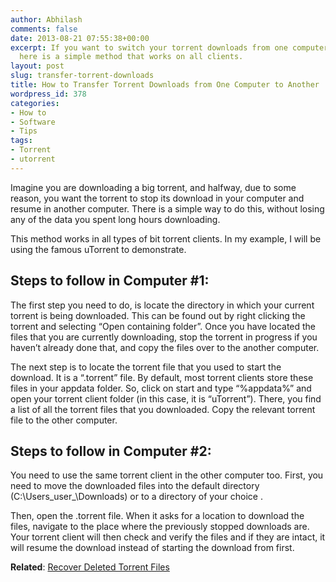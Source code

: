 ```yaml
---
author: Abhilash
comments: false
date: 2013-08-21 07:55:38+00:00
excerpt: If you want to switch your torrent downloads from one computer to another,
  here is a simple method that works on all clients.
layout: post
slug: transfer-torrent-downloads
title: How to Transfer Torrent Downloads from One Computer to Another
wordpress_id: 378
categories:
- How to
- Software
- Tips
tags:
- Torrent
- utorrent
---
```


Imagine you are downloading a big torrent, and halfway, due to some reason, you want the torrent to stop its download in your computer and resume in another computer. There is a simple way to do this, without losing any of the data you spent long hours downloading.

This method works in all types of bit torrent clients. In my example, I will be using the famous uTorrent to demonstrate.


## Steps to follow in Computer #1:


The first step you need to do, is locate the directory in which your current torrent is being downloaded. This can be found out by right clicking the torrent and selecting “Open containing folder”. Once you have located the files that you are currently downloading, stop the torrent in progress if you haven’t already done that, and copy the files over to the another computer.

The next step is to locate the torrent file that you used to start the download. It is a “.torrent” file. By default, most torrent clients store these files in your appdata folder. So, click on start and type “%appdata%” and open your torrent client folder (in this case, it is “uTorrent”). There, you find a list of all the torrent files that you downloaded. Copy the relevant torrent file to the other computer.


## Steps to follow in Computer #2:


You need to use the same torrent client in the other computer too. First, you need to move the downloaded files into the default directory (C:\Users\_user_\Downloads) or to a directory of your choice .

Then, open the .torrent file. When it asks for a location to download the files, navigate to the place where the previously stopped downloads are. Your torrent client will then check and verify the files and if they are intact, it will resume the download instead of starting the download from first.

**Related**: [Recover Deleted Torrent Files](http://www.techcovered.org/241/recover-deleted-torrent-downloads)
